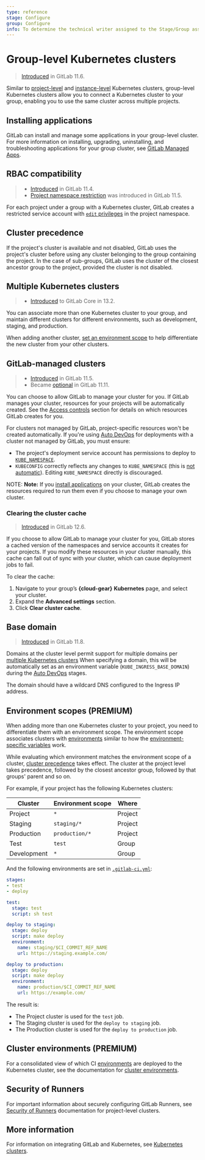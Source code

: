 ```yaml
---
type: reference
stage: Configure
group: Configure
info: To determine the technical writer assigned to the Stage/Group associated with this page, see https://about.gitlab.com/handbook/engineering/ux/technical-writing/#designated-technical-writers
---
```


# Group-level Kubernetes clusters

> [Introduced](https://gitlab.com/gitlab-org/gitlab-foss/-/issues/34758) in GitLab 11.6.

Similar to [project-level](../../project/clusters/index.md) and
[instance-level](../../instance/clusters/index.md) Kubernetes clusters,
group-level Kubernetes clusters allow you to connect a Kubernetes cluster to
your group, enabling you to use the same cluster across multiple projects.

## Installing applications

GitLab can install and manage some applications in your group-level
cluster. For more information on installing, upgrading, uninstalling,
and troubleshooting applications for your group cluster, see
[GitLab Managed Apps](../../clusters/applications.md).

## RBAC compatibility

> - [Introduced](https://gitlab.com/gitlab-org/gitlab-foss/-/issues/29398) in GitLab 11.4.
> - [Project namespace restriction](https://gitlab.com/gitlab-org/gitlab-foss/-/issues/51716) was introduced in GitLab 11.5.

For each project under a group with a Kubernetes cluster, GitLab creates a restricted
service account with [`edit` privileges](https://kubernetes.io/docs/reference/access-authn-authz/rbac/#user-facing-roles)
in the project namespace.

## Cluster precedence

If the project's cluster is available and not disabled, GitLab uses the
project's cluster before using any cluster belonging to the group containing
the project.
In the case of sub-groups, GitLab uses the cluster of the closest ancestor group
to the project, provided the cluster is not disabled.

## Multiple Kubernetes clusters

> - [Introduced](https://gitlab.com/gitlab-org/gitlab/-/merge_requests/35094) to GitLab Core in 13.2.

You can associate more than one Kubernetes cluster to your group, and maintain different clusters
for different environments, such as development, staging, and production.

When adding another cluster,
[set an environment scope](#environment-scopes-premium) to help
differentiate the new cluster from your other clusters.

## GitLab-managed clusters

> - [Introduced](https://gitlab.com/gitlab-org/gitlab-foss/-/merge_requests/22011) in GitLab 11.5.
> - Became [optional](https://gitlab.com/gitlab-org/gitlab-foss/-/merge_requests/26565) in GitLab 11.11.

You can choose to allow GitLab to manage your cluster for you. If GitLab manages
your cluster, resources for your projects will be automatically created. See the
[Access controls](../../project/clusters/add_remove_clusters.md#access-controls)
section for details on which resources GitLab creates for you.

For clusters not managed by GitLab, project-specific resources won't be created
automatically. If you're using [Auto DevOps](../../../topics/autodevops/index.md)
for deployments with a cluster not managed by GitLab, you must ensure:

- The project's deployment service account has permissions to deploy to
  [`KUBE_NAMESPACE`](../../project/clusters/index.md#deployment-variables).
- `KUBECONFIG` correctly reflects any changes to `KUBE_NAMESPACE`
  (this is [not automatic](https://gitlab.com/gitlab-org/gitlab/-/issues/31519)). Editing
  `KUBE_NAMESPACE` directly is discouraged.

NOTE: **Note:**
If you [install applications](#installing-applications) on your cluster, GitLab creates
the resources required to run them even if you choose to manage your own cluster.

### Clearing the cluster cache

> [Introduced](https://gitlab.com/gitlab-org/gitlab/-/issues/31759) in GitLab 12.6.

If you choose to allow GitLab to manage your cluster for you, GitLab stores a cached
version of the namespaces and service accounts it creates for your projects. If you
modify these resources in your cluster manually, this cache can fall out of sync with
your cluster, which can cause deployment jobs to fail.

To clear the cache:

1. Navigate to your group’s **{cloud-gear}** **Kubernetes** page,
   and select your cluster.
1. Expand the **Advanced settings** section.
1. Click **Clear cluster cache**.

## Base domain

> [Introduced](https://gitlab.com/gitlab-org/gitlab-foss/-/merge_requests/24580) in GitLab 11.8.

Domains at the cluster level permit support for multiple domains
per [multiple Kubernetes clusters](#multiple-kubernetes-clusters) When specifying a domain,
this will be automatically set as an environment variable (`KUBE_INGRESS_BASE_DOMAIN`) during
the [Auto DevOps](../../../topics/autodevops/index.md) stages.

The domain should have a wildcard DNS configured to the Ingress IP address.

## Environment scopes **(PREMIUM)**

When adding more than one Kubernetes cluster to your project, you need to differentiate
them with an environment scope. The environment scope associates clusters with
[environments](../../../ci/environments/index.md) similar to how the
[environment-specific variables](../../../ci/variables/README.md#limit-the-environment-scopes-of-environment-variables)
work.

While evaluating which environment matches the environment scope of a
cluster, [cluster precedence](#cluster-precedence) takes
effect. The cluster at the project level takes precedence, followed
by the closest ancestor group, followed by that groups' parent and so
on.

For example, if your project has the following Kubernetes clusters:

| Cluster    | Environment scope   | Where     |
| ---------- | ------------------- | ----------|
| Project    | `*`                 | Project   |
| Staging    | `staging/*`         | Project   |
| Production | `production/*`      | Project   |
| Test       | `test`              | Group     |
| Development| `*`                 | Group     |

And the following environments are set in [`.gitlab-ci.yml`](../../../ci/yaml/README.md):

```yaml
stages:
- test
- deploy

test:
  stage: test
  script: sh test

deploy to staging:
  stage: deploy
  script: make deploy
  environment:
    name: staging/$CI_COMMIT_REF_NAME
    url: https://staging.example.com/

deploy to production:
  stage: deploy
  script: make deploy
  environment:
    name: production/$CI_COMMIT_REF_NAME
    url: https://example.com/
```

The result is:

- The Project cluster is used for the `test` job.
- The Staging cluster is used for the `deploy to staging` job.
- The Production cluster is used for the `deploy to production` job.

## Cluster environments **(PREMIUM)**

For a consolidated view of which CI [environments](../../../ci/environments/index.md)
are deployed to the Kubernetes cluster, see the documentation for
[cluster environments](../../clusters/environments.md).

## Security of Runners

For important information about securely configuring GitLab Runners, see
[Security of Runners](../../project/clusters/add_remove_clusters.md#security-of-gitlab-runners)
documentation for project-level clusters.

## More information

For information on integrating GitLab and Kubernetes, see
[Kubernetes clusters](../../project/clusters/index.md).

<!-- ## Troubleshooting

Include any troubleshooting steps that you can foresee. If you know beforehand what issues
one might have when setting this up, or when something is changed, or on upgrading, it's
important to describe those, too. Think of things that may go wrong and include them here.
This is important to minimize requests for support, and to avoid doc comments with
questions that you know someone might ask.

Each scenario can be a third-level heading, e.g. `### Getting error message X`.
If you have none to add when creating a doc, leave this section in place
but commented out to help encourage others to add to it in the future. -->
